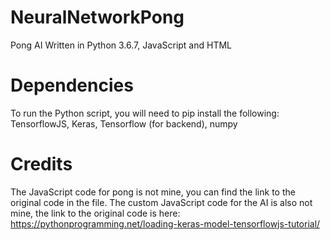 # NeuralNetworkPong
Pong AI Written in Python 3.6.7, JavaScript and HTML
# Dependencies
To run the Python script, you will need to pip install the following:
TensorflowJS, Keras, Tensorflow (for backend), numpy

# Credits
The JavaScript code for pong is not mine, you can find the link to the original code in the file. The custom JavaScript code for the AI is also not mine, the link to the original code is here: https://pythonprogramming.net/loading-keras-model-tensorflowjs-tutorial/
